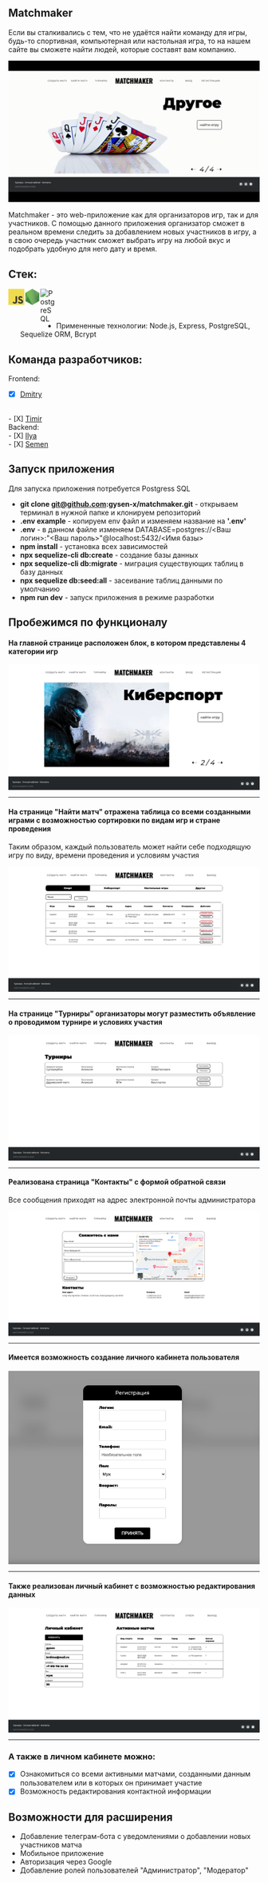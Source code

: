 ## Matchmaker

Если вы сталкивались с тем, что не удаётся найти команду для игры, будь-то спортивная, компьютерная или настольная игра, то на нашем сайте
вы сможете найти людей, которые составят вам компанию. 

![screen-gif](/readme-assets/Mainpage.gif)

Matchmaker - это web-приложение как для организаторов игр, так и для участников. С помощью данного приложения организатор сможет в реальном времени следить за добавлением новых участников в игру, а в свою очередь участник сможет выбрать игру на любой вкус и подобрать удобную для него дату и время.

## Стек:

<img align="left" alt="JavaScript" width="32px" src="https://raw.githubusercontent.com/github/explore/80688e429a7d4ef2fca1e82350fe8e3517d3494d/topics/javascript/javascript.png" />
<img align="left" alt="Node.js" width="32px" src="https://raw.githubusercontent.com/github/explore/80688e429a7d4ef2fca1e82350fe8e3517d3494d/topics/nodejs/nodejs.png" />
<img align="left" alt="PostgreSQL" width="32px" src="https://img.icons8.com/color/50/000000/postgreesql.png"/>

<br/>
<br/>
<br/>

- Примененные технологии: Node.js, Express, PostgreSQL, Sequelize ORM, Bcrypt

## Команда разработчиков:

Frontend:
<br>
- [X] <a href="https://github.com/gysen-x">Dmitry</a>
<br>
- [X] <a href="https://github.com/timiramm">Timir</a>
<br>
Backend:
<br>
- [X] <a href="https://github.com/Liquid1617">Ilya</a>
<br>
- [X] <a href="https://github.com/Semochkaelse">Semen</a>



## Запуск приложения

Для запуска приложения потребуется Postgress SQL

 - <strong>git clone git@github.com:gysen-x/matchmaker.git</strong> - открываем терминал в нужной папке и клонируем репозиторий
 - <strong>.env example</strong> - копируем env файл и изменяем название на <strong>'.env'</strong>
 - <strong>.env</strong> - в данном файле изменяем DATABASE=postgres://<Ваш логин>:"<Ваш пароль>"@localhost:5432/<Имя базы>
 - <strong>npm install</strong> - установка всех зависимостей
 - <strong>npx sequelize-cli db:create</strong> - создание базы данных
 - <strong>npx sequelize-cli db:migrate</strong> - миграция существующих таблиц в базу данных
 - <strong>npx sequelize db:seed:all</strong> - засеивание таблиц данными по умолчанию
 - <strong>npm run dev</strong> - запуск приложения в режиме разработки



## Пробежимся по функционалу

#### На главной странице расположен блок, в котором представлены 4 категории игр

<img align="center" alt="Matchmaker" src="/readme-assets/Mainpage.png" />

 <hr> 
 
#### На странице "Найти матч" отражена таблица со всеми созданными играми с возможностью сортировки по видам игр и стране проведения
Таким образом, каждый пользователь может найти себе подходящую игру по виду, времени проведения и условиям участия

<img align="center" alt="Matchmaker" src="/readme-assets/Findmatch.png" />

 <hr> 
 
#### На странице "Турниры" организаторы могут разместить объявление о проводимом турнире и условиях участия

<img align="center" alt="Matchmaker" src="/readme-assets/Tournaments.png" />

 <hr> 
 
#### Реализована страница "Контакты" с формой обратной связи
Все сообщения приходят на адрес электронной почты администратора

<img align="center" alt="Matchmaker" src="/readme-assets/Contacts.png" />

 <hr> 
 
#### Имеется возможность создание личного кабинета пользователя

<img align="center" alt="Matchmaker" src="/readme-assets/Registration.png" />

 <hr> 
 
#### Также реализован личный кабинет с возможностью редактирования данных

<img align="center" alt="Matchmaker" src="/readme-assets/Profile.png" />

 <hr> 
 
### A также в личном кабинете можно: 
- [X] Ознакомиться со всеми активными матчами, созданными данным пользователем или в которых он принимает участие
- [X] Возможность редактирования контактной информации

## Возможности для расширения
 - Добавление телеграм-бота с уведомлениями о добавлении новых участников матча
 - Мобильное приложение
 - Авторизация через Google
 - Добавление ролей пользователей "Администратор", "Модератор"

